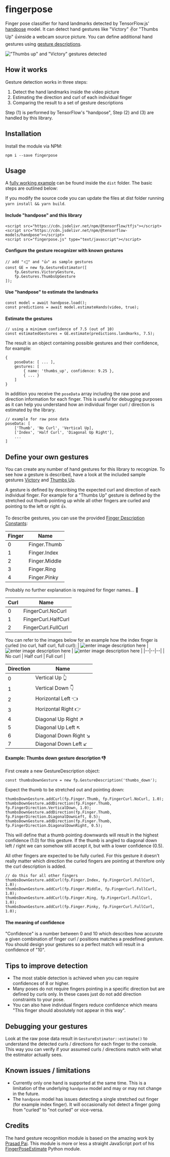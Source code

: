 

# fingerpose

Finger pose classifier for hand landmarks detected by TensorFlow.js' [handpose](https://github.com/tensorflow/tfjs-models/tree/master/handpose) model. It can detect hand gestures like "Victory" ✌️or "Thumbs Up" 👍inside a webcam source picture. You can define additional hand gestures using [gesture descriptions](https://github.com/andypotato/fingerpose/tree/master/src/gestures). 

!["Thumbs up" and "Victory" gestures detected](https://raw.githubusercontent.com/andypotato/fingerpose/master/assets/fingers-lq.gif)

## How it works

Gesture detection works in three steps:

 1. Detect the hand landmarks inside the video picture
 2. Estimating the direction and curl of each individual finger
 3. Comparing the result to a set of gesture descriptions

Step (1) is performed by TensorFlow's "handpose", Step (2) and (3) are handled by this library.

## Installation

Install the module via NPM:
```
npm i --save fingerpose
```
## Usage
A [fully working example](https://github.com/andypotato/fingerpose/blob/master/dist/index.html) can be found inside the `dist` folder. The basic steps are outlined below:

If you modify the source code you can update the files at dist folder running `yarn install && yarn build`.

#### Include "handpose" and this library
```
<script src="https://cdn.jsdelivr.net/npm/@tensorflow/tfjs"></script>
<script src="https://cdn.jsdelivr.net/npm/@tensorflow-models/handpose"></script>
<script src="fingerpose.js" type="text/javascript"></script>
```
#### Configure the gesture recognizer with known gestures
```
// add "✌🏻" and "👍" as sample gestures
const GE = new fp.GestureEstimator([
    fp.Gestures.VictoryGesture,
    fp.Gestures.ThumbsUpGesture
]);
```

#### Use "handpose" to estimate the landmarks
```
const model = await handpose.load();
const predictions = await model.estimateHands(video, true);
```

#### Estimate the gestures
```
// using a minimum confidence of 7.5 (out of 10)
const estimatedGestures = GE.estimate(predictions.landmarks, 7.5);
```
The result is an object containing possible gestures and their confidence, for example:
```
{
    poseData: [ ... ],
    gestures: [
        { name: 'thumbs_up', confidence: 9.25 },
        { ... }
    ]
}
```

In addition you receive the `poseData` array including the raw pose and direction information for each finger. This is useful for debugging purposes as it can help you understand how an individual finger curl / direction is estimated by the library.

```
// example for raw pose data
poseData: [
    ['Thumb', 'No Curl', 'Vertical Up],
    ['Index', 'Half Curl', 'Diagonal Up Right'],
    ...
]
```

## Define your own gestures
You can create any number of hand gestures for this library to recognize. To see how a gesture is described, have a look at the included sample gestures [Victory](https://github.com/andypotato/fingerpose/blob/master/src/gestures/Victory.js) and [Thumbs Up](https://github.com/andypotato/fingerpose/blob/master/src/gestures/ThumbsUp.js).

A gesture is defined by describing the expected curl and direction of each individual finger. For example for a "Thumbs Up" gesture is defined by the stretched out thumb pointing up while all other fingers are curled and pointing to the left or right 👍.

To describe gestures, you can use the provided [Finger Description Constants](https://github.com/andypotato/fingerpose/blob/master/src/FingerDescription.js):

| Finger | Name |
|--|--|
| 0 | Finger.Thumb |
| 1 | Finger.Index |
| 2 | Finger.Middle |
| 3 | Finger.Ring |
| 4 | Finger.Pinky |

Probably no further explanation is required for finger names... 👋

| Curl | Name |
|--|--|
| 0 | FingerCurl.NoCurl |
| 1 | FingerCurl.HalfCurl |
| 2 | FingerCurl.FullCurl |

You can refer to the images below for an example how the index finger is curled (no curl, half curl, full curl):
| ![enter image description here](https://github.com/andypotato/fingerpose/raw/master/assets/nocurl.jpg) | ![enter image description here](https://github.com/andypotato/fingerpose/raw/master/assets/halfcurl.jpg) | ![enter image description here](https://github.com/andypotato/fingerpose/raw/master/assets/fullcurl.jpg) |
|--|--|--|
| No curl | Half curl | Full curl |


| Direction | Name |
|--|--|
| 0 | Vertical Up 👆 |
| 1 | Vertical Down 👇|
| 2 | Horizontal Left 👈|
| 3 | Horizontal Right 👉 |
| 4 | Diagonal Up Right ↗️ |
| 5 | Diagonal Up Left ↖️ |
| 6 | Diagonal Down Right ↘️ |
| 7 | Diagonal Down Left ↙️ |

#### Example: Thumbs down gesture description 👎

First create a new GestureDescription object:
```
const thumbsDownGesture = new fp.GestureDescription('thumbs_down');
```
Expect the thumb to be stretched out and pointing down:
```
thumbsDownGesture.addCurl(fp.Finger.Thumb, fp.FingerCurl.NoCurl, 1.0);
thumbsDownGesture.addDirection(fp.Finger.Thumb, fp.FingerDirection.VerticalDown, 1.0);
thumbsDownGesture.addDirection(fp.Finger.Thumb, fp.FingerDirection.DiagonalDownLeft, 0.5);
thumbsDownGesture.addDirection(fp.Finger.Thumb, fp.FingerDirection.DiagonalDownRight, 0.5);
```
This will define that a thumb pointing downwards will result in the highest confidence (1.0) for this gesture. If the thumb is angled to diagonal down left / right we can somehow still accept it, but with a lower confidence (0.5).

All other fingers are expected to be fully curled. For this gesture it doesn't really matter which direction the curled fingers are pointing at therefore only the curl description is added.
```
// do this for all other fingers
thumbsDownGesture.addCurl(fp.Finger.Index, fp.FingerCurl.FullCurl, 1.0);
thumbsDownGesture.addCurl(fp.Finger.Middle, fp.FingerCurl.FullCurl, 1.0);
thumbsDownGesture.addCurl(fp.Finger.Ring, fp.FingerCurl.FullCurl, 1.0);
thumbsDownGesture.addCurl(fp.Finger.Pinky, fp.FingerCurl.FullCurl, 1.0);

```

#### The meaning of confidence
"Confidence" is a number between 0 and 10 which describes how accurate a given combination of finger curl / positions matches a predefined gesture. You should design your gestures so a perfect match will result in a confidence of "10".

## Tips to improve detection

* The most stable detection is achieved when you can require confidences of 8 or higher.
* Many poses do not require fingers pointing in a specific direction but are defined by curls only. In these cases just do not add direction constraints to your pose.
* You can also have individual fingers reduce confidence which means "This finger should absolutely not appear in this way".

## Debugging your gestures

 Look at the raw pose data result in `GestureEstimator::estimate()` to understand the detected curls / directions for each finger to the console. This way you can verify if your assumed curls / directions match with what the estimator actually sees.

## Known issues / limitations
 - Currently only one hand is supported at the same time. This is a limitation of the underlying `handpose` model and may or may not change in the future.
 - The `handpose` model has issues detecting a single stretched out finger (for example index finger). It will occasionally not detect a finger going from "curled" to "not curled" or vice-versa.


## Credits

The hand gesture recognition module is based on the amazing work by [Prasad Pai](https://github.com/Prasad9/Classify-HandGesturePose). This module is more or less a straight JavaScript port of his [FingerPoseEstimate](https://github.com/Prasad9/Classify-HandGesturePose/blob/master/pose/utils/FingerPoseEstimate.py) Python module.
